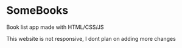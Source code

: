 # SomeBooks
Book list app made with HTML/CSS/JS

This website is not responsive, I dont plan on adding more changes

